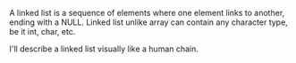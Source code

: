 A linked list is a sequence of elements where one element links to another, ending with a NULL.
Linked list unlike array can contain any character type, be it int, char, etc.

I'll describe a linked list visually like a human chain.